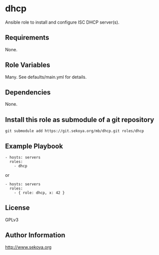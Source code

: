 # dhcp

Ansible role to install and configure ISC DHCP server(s).

## Requirements

None.

## Role Variables

Many. See defaults/main.yml for details.

## Dependencies

None.

## Install this role as submodule of a git repository

`git submodule add https://git.sekoya.org/mb/dhcp.git roles/dhcp`

## Example Playbook

    - hosts: servers
      roles:
        - dhcp

or

    - hosts: servers
      roles:
        - { role: dhcp, x: 42 }

## License

GPLv3

## Author Information

http://www.sekoya.org
